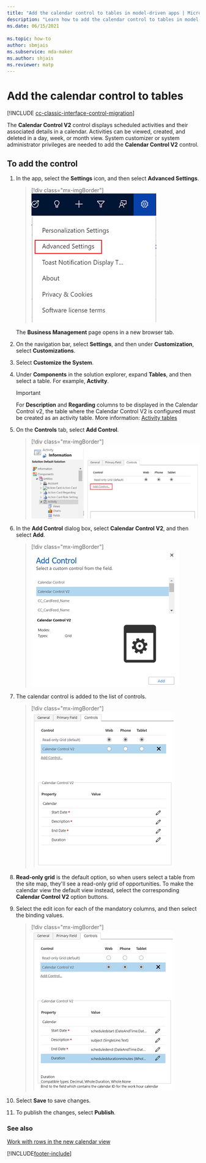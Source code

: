 ```yaml
---
title: "Add the calendar control to tables in model-driven apps | MicrosoftDocs"
description: "Learn how to add the calendar control to tables in model-driven apps."
ms.date: 06/15/2021

ms.topic: how-to
author: sbmjais
ms.subservice: mda-maker
ms.author: shjais
ms.reviewer: matp
---
```


# Add the calendar control to tables



[!INCLUDE [cc-classic-interface-control-migration](../../includes/cc-classic-interface-control-migration.md)]

The **Calendar Control V2** control displays scheduled activities and their associated details in a calendar. Activities can be viewed, created, and deleted in a day, week, or month view. System customizer or system administrator privileges are needed to add the **Calendar Control V2** control.

## To add the control

1. In the app, select the **Settings** icon, and then select **Advanced Settings**.

    > [!div class="mx-imgBorder"]
    > ![Advanced settings.](media/advanced-settings.png "Advanced settings")

    The **Business Management** page opens in a new browser tab.
1. On the navigation bar, select **Settings**, and then under **Customization**, select **Customizations**.
1. Select **Customize the System**.
1. Under **Components** in the solution explorer, expand **Tables**, and then select a table. For example, **Activity**.

    > [!IMPORTANT]
    > For **Description** and **Regarding** columns to be displayed in the Calendar Control v2, the table where the Calendar Control V2 is configured must be created as an activity table. More information: [Activity tables](../data-platform/types-of-entities.md#activity-tables)
1. On the **Controls** tab, select **Add Control**.

    > [!div class="mx-imgBorder"]
    > ![Add control command.](media/add-control.png "Add control command") 

1. In the **Add Control** dialog box, select **Calendar Control V2**, and then select **Add**.

    > [!div class="mx-imgBorder"]
    > ![Add control dialog box.](media/add-cal-control.png "Add control dialog box")

1. The calendar control is added to the list of controls.

    > [!div class="mx-imgBorder"]
    > ![Calendar control added.](media/cal-control-added.png "Calendar control added")

1. **Read-only grid** is the default option, so when users select a table from the site map, they'll see a read-only grid of opportunities. To make the calendar view the default view instead, select the corresponding **Calendar Control V2** option buttons.

1. Select the edit icon for each of the mandatory columns, and then select the binding values.

    > [!div class="mx-imgBorder"]
    > ![Binding values for mandatory columns.](media/bind-values.png "Binding values for mandatory columns")

1. Select **Save** to save changes.

1. To publish the changes, select **Publish**.

### See also

[Work with rows in the new calendar view](../../user/calendar-view.md)

[!INCLUDE[footer-include](../../includes/footer-banner.md)]
